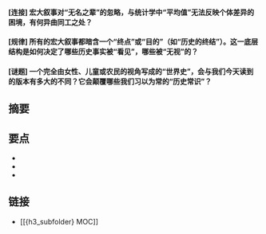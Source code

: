 #### [连接] 宏大叙事对“无名之辈”的忽略，与统计学中“平均值”无法反映个体差异的困境，有何异曲同工之处？


#### [规律] 所有的宏大叙事都暗含一个“终点”或“目的”（如“历史的终结”）。这一底层结构是如何决定了哪些历史事实被“看见”，哪些被“无视”的？


#### [谜题] 一个完全由女性、儿童或农民的视角写成的“世界史”，会与我们今天读到的版本有多大的不同？它会颠覆哪些我们习以为常的“历史常识”？


## 摘要


## 要点

- 
- 
- 

## 链接

- [[{h3_subfolder} MOC]]
